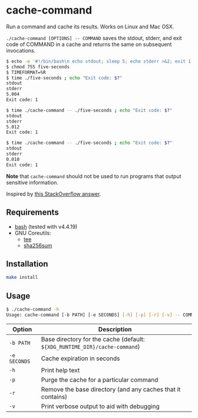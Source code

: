 # cache-command

Run a command and cache its results. Works on Linux and Mac OSX.

`./cache-command [OPTIONS] -- COMMAND` saves the stdout, stderr, and exit code of COMMAND in a cache and
returns the same on subsequent invocations.

```bash
$ echo -e '#!/bin/bash\n echo stdout; sleep 5; echo stderr >&2; exit 1' > five-seconds
$ chmod 755 five-seconds
$ TIMEFORMAT=%R
$ time ./five-seconds ; echo "Exit code: $?"
stdout
stderr
5.004
Exit code: 1

$ time ./cache-command -- ./five-seconds ; echo "Exit code: $?"
stdout
stderr
5.012
Exit code: 1

$ time ./cache-command -- ./five-seconds ; echo "Exit code: $?"
stdout
stderr
0.010
Exit code: 1
```

**Note** that `cache-command` should not be used to run programs that output sensitive information.

Inspired by [this StackOverflow answer](https://unix.stackexchange.com/a/334568).

## Requirements

* [bash](https://www.gnu.org/software/bash/) (tested with v4.4.19)
* GNU Coreutils:
    * [tee](https://en.wikipedia.org/wiki/Tee_(command))
    * [sha256sum](https://linux.die.net/man/1/sha256sum)

## Installation

```bash
make install
```
    
## Usage

```bash
$ ./cache-command -h
Usage: cache-command [-b PATH] [-e SECONDS] [-h] [-p] [-r] [-v] -- COMMAND
```

Option|Description
---|---
`-b PATH` | Base directory for the cache (default: `${XDG_RUNTIME_DIR}/cache-command`)
`-e SECONDS` | Cache expiration in seconds
`-h` | Print help text
`-p` | Purge the cache for a particular command
`-r` | Remove the base directory (and any caches that it contains)
`-v` | Print verbose output to aid with debugging
